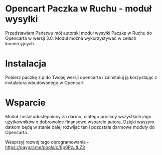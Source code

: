 # Opencart Paczka w Ruchu - moduł wysyłki
Przedstawiam Państwu mój autorski moduł wysyłki Paczka w Ruchu do Opencarta w wersji 3.0. Moduł można wykorzystywać w celach komercyjnych.

# Instalacja
Pobierz paczkę zip do Twojej wersji opencarta i zainstaluj ją korzystając z instalatora wbudowanego w Opencart

# Wsparcie
Moduł został udostępniony za darmo, dlatego prosimy wszystkich jego użytkowników o dobrowolne finansowe wsparcie autora. Dzięki waszym datkom będę w stanie dalej rozwijać ten i pozostałe darmowe moduły do Opencarta.

Wesprzyj rozwój tego oprogramowania - https://paypal.me/pools/c/8p6PzJtLZ3
